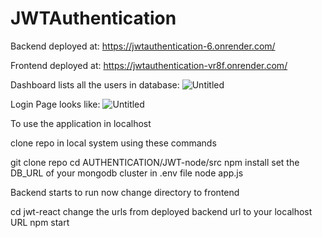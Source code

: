 # JWTAuthentication

Backend deployed at: https://jwtauthentication-6.onrender.com/

Frontend deployed at: https://jwtauthentication-vr8f.onrender.com/

Dashboard lists all the users in database:
![Untitled](https://github.com/user-attachments/assets/894a3785-c09e-418c-9af8-089941af7f35)

Login Page looks like:
![Untitled](https://github.com/user-attachments/assets/f0cd2245-5202-4686-b94e-057b722d7a99)

To use the application in localhost

clone repo in local system using these commands

git clone repo
cd AUTHENTICATION/JWT-node/src
npm install
set the DB_URL of your mongodb cluster in .env file
node app.js

Backend starts to run now change directory to frontend

cd jwt-react
change the urls from deployed backend url to your localhost URL
npm start
